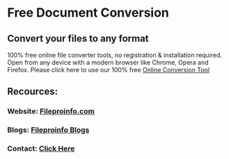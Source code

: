 # Free Document Conversion
## Convert your files to any format
100% free online file converter tools, no registration & installation required. Open from any device with a modern browser like Chrome, Opera and Firefox. Please click here to use our 100% free [Online Conversion Tool](https://fileproinfo.com/free-online-converters)



## Recources:
### Website: [Fileproinfo.com](https://fileproinfo.com/)
### Blogs: [Fileproinfo Blogs](https://fileproinfo.com/blog/)
### Contact: [Click Here](https://fileproinfo.com/contact)
